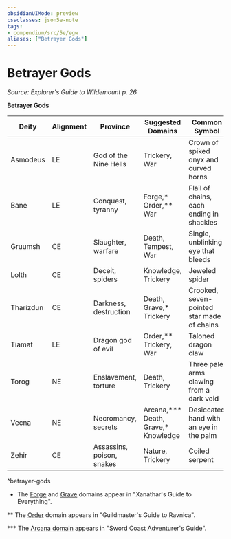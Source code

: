 ```yaml
---
obsidianUIMode: preview
cssclasses: json5e-note
tags:
- compendium/src/5e/egw
aliases: ["Betrayer Gods"]
---
```

# Betrayer Gods
*Source: Explorer's Guide to Wildemount p. 26* 

**Betrayer Gods**

| Deity | Alignment | Province | Suggested Domains | Common Symbol |
|-------|-----------|----------|-------------------|---------------|
| Asmodeus | LE | God of the Nine Hells | Trickery, War | Crown of spiked onyx and curved horns |
| Bane | LE | Conquest, tyranny | Forge,* Order,** War | Flail of chains, each ending in shackles |
| Gruumsh | CE | Slaughter, warfare | Death, Tempest, War | Single, unblinking eye that bleeds |
| Lolth | CE | Deceit, spiders | Knowledge, Trickery | Jeweled spider |
| Tharizdun | CE | Darkness, destruction | Death, Grave,* Trickery | Crooked, seven-pointed star made of chains |
| Tiamat | LE | Dragon god of evil | Order,** Trickery, War | Taloned dragon claw |
| Torog | NE | Enslavement, torture | Death, Trickery | Three pale arms clawing from a dark void |
| Vecna | NE | Necromancy, secrets | Arcana,*** Death, Grave,* Knowledge | Desiccated hand with an eye in the palm |
| Zehir | CE | Assassins, poison, snakes | Nature, Trickery | Coiled serpent |
^betrayer-gods

* The [Forge](/3-Mechanics/CLI/classes/cleric-forge-domain-xge.md) and [Grave](/3-Mechanics/CLI/classes/cleric-grave-domain-xge.md) domains appear in "Xanathar's Guide to Everything".

** The [Order](/3-Mechanics/CLI/classes/cleric-order-domain-tce.md) domain appears in "Guildmaster's Guide to Ravnica".

*** The [Arcana domain](/3-Mechanics/CLI/classes/cleric-arcana-domain-scag.md) appears in "Sword Coast Adventurer's Guide".